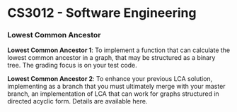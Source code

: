 <h1>CS3012 - Software Engineering</h1>

<h3> Lowest Common Ancestor </h3>

**Lowest Common Ancestor 1**:
To implement a function that can calculate the lowest common ancestor in a graph, that may be structured as a binary tree. The grading focus is on your test code.

**Lowest Common Ancestor 2**:
To enhance your previous LCA solution, implementing as a branch that you must ultimately merge with your master branch, an implementation of LCA that can work for graphs structured in directed acyclic form. Details are available here.
